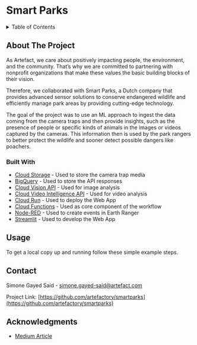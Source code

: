 # Smart Parks

<!-- TABLE OF CONTENTS -->
<details>
  <summary>Table of Contents</summary>
  <ol>
    <li>
      <a href="#about-the-project">About The Project</a>
      <ul>
        <li><a href="#built-with">Built With</a></li>
      </ul>
    </li>
    <li><a href="#usage">Usage</a></li>
    <li><a href="#contact">Contact</a></li>
    <li><a href="#acknowledgments">Acknowledgments</a></li>
  </ol>
</details>



<!-- ABOUT THE PROJECT -->
## About The Project

As Artefact, we care about positively impacting people, the environment, and the community. That’s why we are committed to partnering with nonprofit organizations that make these values the basic building blocks of their vision.

Therefore, we collaborated with Smart Parks, a Dutch company that provides advanced sensor solutions to conserve endangered wildlife and efficiently manage park areas by providing cutting-edge technology.

The goal of the project was to use an ML approach to ingest the data coming from the camera traps and then provide insights, such as the presence of people or specific kinds of animals in the images or videos captured by the cameras. This information then is used by the park rangers to better protect the wildlife and sooner detect possible dangers like poachers.

### Built With

- [Cloud Storage](https://cloud.google.com/storage/) - Used to store the camera trap media
- [BigQuery](https://cloud.google.com/bigquery) - Used to store the API responses
- [Cloud Vision API](https://cloud.google.com/vision/) - Used for image analysis 
- [Cloud Video Intelligence API](https://cloud.google.com/video-intelligence/) - Used for video analysis 
- [Cloud Run](https://cloud.google.com/run/) - Used to deploy the Web App
- [Cloud Functions](https://cloud.google.com/functions/) - Used as core component of the workflow
- [Node-RED](https://nodered.org/) - Used to create events in Earth Ranger 
- [Streamlit](https://streamlit.io/) - Used to develop the Web App


<!-- USAGE -->
## Usage

To get a local copy up and running follow these simple example steps.


<!-- CONTACT -->
## Contact

Simone Gayed Said - simone.gayed-said@artefact.com

Project Link: [https://github.com/artefactory/smartparks](https://github.com/artefactory/smartparks)


<!-- ACKNOWLEDGMENTS -->
## Acknowledgments

* [Medium Article](https://medium.com/artefact-engineering-and-data-science/how-we-deployed-a-simple-wildlife-monitoring-system-on-google-cloud-78b847cab10c)

